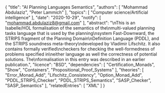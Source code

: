 {
    "title": "AI Planning Languages Semantics",
    "authors": [
        "Mohammad Abdulaziz",
        "Peter Lammich"
    ],
    "topics": [
        "Computer science/Artificial intelligence"
    ],
    "date": "2020-10-29",
    "notify": [
        "mohammad.abdulaziz8@gmail.com"
    ],
    "abstract": "\nThis is an Isabelle/HOL formalisation of the semantics of the\nmulti-valued planning tasks language that is used by the planning\nsystem Fast-Downward, the STRIPS fragment of the Planning Domain\nDefinition Language (PDDL), and the STRIPS soundness meta-theory\ndeveloped by Vladimir Lifschitz. It also contains formally verified\ncheckers for checking the well-formedness of problems specified in\neither language as well the correctness of potential solutions. The\nformalisation in this entry was described in an earlier publication.",
    "licence": "BSD",
    "dependencies": [
        "Certification_Monads",
        "Show",
        "Containers",
        "Propositional_Proof_Systems"
    ],
    "theories": [
        "Error_Monad_Add",
        "Lifschitz_Consistency",
        "Option_Monad_Add",
        "PDDL_STRIPS_Checker",
        "PDDL_STRIPS_Semantics",
        "SASP_Checker",
        "SASP_Semantics"
    ],
    "relatedEntries": [
        "XML"
    ]
}